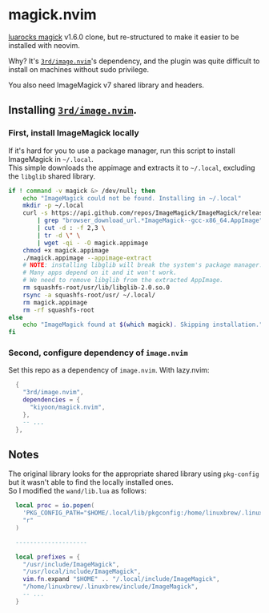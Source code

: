 # magick.nvim

[luarocks magick](https://github.com/leafo/magick) v1.6.0 clone, but re-structured to make it easier to be installed with neovim.

Why? It's [`3rd/image.nvim`](https://github.com/3rd/image.nvim)'s dependency, and the plugin was quite difficult to install on machines without sudo privilege.

You also need ImageMagick v7 shared library and headers.

## Installing [`3rd/image.nvim`](https://github.com/3rd/image.nvim).

### First, install ImageMagick locally

If it's hard for you to use a package manager, run this script to install ImageMagick in `~/.local`.  
This simple downloads the appimage and extracts it to `~/.local`, excluding the `libglib` shared library.

```bash
if ! command -v magick &> /dev/null; then
	echo "ImageMagick could not be found. Installing in ~/.local"
	mkdir -p ~/.local
	curl -s https://api.github.com/repos/ImageMagick/ImageMagick/releases/latest \
		| grep "browser_download_url.*ImageMagick--gcc-x86_64.AppImage" \
		| cut -d : -f 2,3 \
		| tr -d \" \
		| wget -qi - -O magick.appimage
	chmod +x magick.appimage
	./magick.appimage --appimage-extract
	# NOTE: installing libglib will break the system's package manager.
	# Many apps depend on it and it won't work.
	# We need to remove libglib from the extracted AppImage.
	rm squashfs-root/usr/lib/libglib-2.0.so.0
	rsync -a squashfs-root/usr/ ~/.local/
	rm magick.appimage
	rm -rf squashfs-root
else
	echo "ImageMagick found at $(which magick). Skipping installation."
fi
```

### Second, configure dependency of `image.nvim`

Set this repo as a dependency of `image.nvim`. With lazy.nvim:

```lua
  {
    "3rd/image.nvim",
    dependencies = {
      "kiyoon/magick.nvim",
    },
    -- ...
  },
```

## Notes

The original library looks for the appropriate shared library using `pkg-config` but it wasn't able to find the locally installed ones.  
So I modified the `wand/lib.lua` as follows:

```lua
  local proc = io.popen(
    'PKG_CONFIG_PATH="$HOME/.local/lib/pkgconfig:/home/linuxbrew/.linuxbrew/lib/pkgconfig:$PKG_CONFIG_PATH" pkg-config --cflags --libs MagickWand',
    "r"
  )

  --------------------

  local prefixes = {
    "/usr/include/ImageMagick",
    "/usr/local/include/ImageMagick",
    vim.fn.expand "$HOME" .. "/.local/include/ImageMagick",
    "/home/linuxbrew/.linuxbrew/include/ImageMagick",
    -- ...
  }
```
